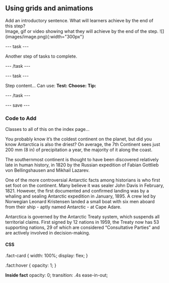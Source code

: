 ## Using grids and animations

<div style="display: flex; flex-wrap: wrap">
<div style="flex-basis: 200px; flex-grow: 1; margin-right: 15px;">
Add an introductory sentence. What will learners achieve by the end of this step?
</div>
<div>
Image, gif or video showing what they will achieve by the end of the step. ![](images/image.png){:width="300px"}
</div>
</div>

--- task ---

Another step of tasks to complete.

--- /task ---

--- task ---

Step content... 
Can use:
**Test:**
**Choose:**
**Tip:**

--- /task ---

--- save ---

### Code to Add

Classes to all of this on the index page...

<div class="fact-holder">
    <span class="fact-card sun">
        <p class="fact">You probably know it’s the coldest continent on the planet, but did you know Antarctica is also the driest? On average, the 7th Continent sees just 200 mm (8 in) of precipitation a year, the majority of it along the coast.</p>
    </span>
    <span class="fact-card discovery">
        <p class="fact">The southernmost continent is thought to have been discovered relatively late in human history, in 1820 by the Russian expedition of Fabian Gottlieb von Bellingshausen and Mikhail Lazarev.</p>
    </span>
    <span class="fact-card explorers">
        <p class="fact">One of the more controversial Antarctic facts among historians is who first set foot on the continent. Many believe it was sealer John Davis in February, 1821. However, the first documented and confirmed landing was by a whaling and sealing Antarctic expedition in January, 1895. A crew led by Norwegian Leonard Kristensen landed a small boat with six men aboard from their ship - aptly named Antarctic - at Cape Adare. </p>
    </span>
    <span class="fact-card ownership">
        <p class="fact">Antarctica is governed by the Antarctic Treaty system, which suspends all territorial claims. First signed by 12 nations in 1959, the Treaty now has 53 supporting nations, 29 of which are considered “Consultative Parties” and are actively involved in decision-making.</p>
    </span>
</div>

#### CSS

.fact-card {
    width: 100%;
    display: flex;
}

.fact:hover {
    opacity: 1;
}

**Inside fact**
opacity: 0;
transition: .4s ease-in-out;